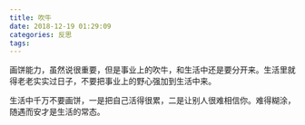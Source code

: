 ```yaml
---
title: 吹牛
date: 2018-12-19 01:29:09
categories: 反思
tags:
---
```


画饼能力，虽然说很重要，但是事业上的吹牛，和生活中还是要分开来。生活里就得老老实实过日子，不要把事业上的野心强加到生活中来。

生活中千万不要画饼，一是把自己活得很累，二是让别人很难相信你。难得糊涂，随遇而安才是生活的常态。
